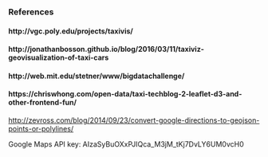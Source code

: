 <h3>References</h3>
<h4>http://vgc.poly.edu/projects/taxivis/</h4>
<h4>http://jonathanbosson.github.io/blog/2016/03/11/taxiviz-geovisualization-of-taxi-cars</h4>
<h4>http://web.mit.edu/stetner/www/bigdatachallenge/</h4>
<h4>https://chriswhong.com/open-data/taxi-techblog-2-leaflet-d3-and-other-frontend-fun/ </h4>


http://zevross.com/blog/2014/09/23/convert-google-directions-to-geojson-points-or-polylines/

Google Maps API key: AIzaSyBuOXxPJIQca_M3jM_tKj7DvLY6UM0vcH0
